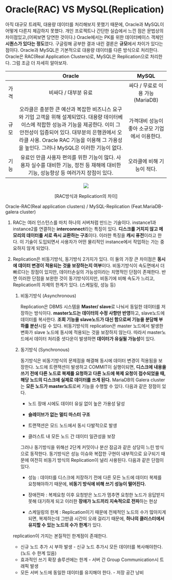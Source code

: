 # Oracle(RAC) VS MySQL(Replication)

아직 대규모 트레픽, 대용량 데이터를 처리해보지 못했기 때문에, Oracle과 MySQL이 어떻게 다른지 체감하지 못했다. 개인 프로젝트나 간단한 실습에서 느낀 점은 문법상의 차이점있고,(어찌보면 당연한 것이다.) Oracle에서는 PK를 위한 데이터베이스 객체인 **시퀀스가 있다는 정도**였다. 구글링해 공부한 결과 내린 결론은 **규모**에서 차이가 있다는 점이다. Oracle과 MySQL은 기본적으로 대용량 데이터를 다른 방식으로 처리한다. Oracle은 RAC(Real Application Clusters)로, MySQL은 Replication으로 처리한다. 그럼 조금 더 자세히 알아보자.

|      |                            Oracle                            |                     MySQL                      |
| :--: | :----------------------------------------------------------: | :--------------------------------------------: |
| 가격 |                     비싸다 / 대부분 유료                     |       싸다 / 무료로 이용 가능 (MariaDB)        |
| 규모 | 오라클은 충분한 큰 예산과 복잡한 비즈니스 요구와 기업 고객을 위해 설계되었다. 대용량 데이터베이스에 적합한 성능과 기능을 제공한다. 이미 그 안전성이 입증되어 있다. 대부분의 은행권에서 오라클 사용. Oracle RAC 기능을 이용해 그 가용성을 높인다. 그러나 MySQL은 이러한 기능이 없다. | 가격대비 성능이 좋아 소규모 기업에서 이용한다. |
| 기능 | 유료인 만큼 사용자 편의를 위한 기능이 많다. 사용자 실수를 대비한 기능, 정전 등 재해에 대비한 기능, 성능향상 등 여러가지 장점이 있다. |           오라클에 비해 기능이 적다.           |

<p align="center"><img src="https://user-images.githubusercontent.com/52786355/85347794-a5095300-b534-11ea-80f4-2653e4c3ae00.PNG"></p>

<p align="center">[RAC방식과 Replication의 차이]</p>
Oracle-RAC(Real application clusters) / MySQL-Replication (Feat.MariaDB-galera cluster)

1. RAC는 여러 인스턴스를 마치 하나의 서버처럼 만드는 기술이다. instance1과 instance2를 연결하는 **interconnect**라는 특징이 있다. **디스크를 거치지 않고 메모리의 데이터를 서로 즉시 교환하는 구조**이다. 이러한 특징을 **캐시 퓨전**이라고 한다. 이 기술이 도입되면서 사용자가 어떤 물리적인 instance에서 작업하는 가는 중요하지 않게 되었다. 

2. Replication은 비동기방식, 동기방식 2가지가 있다. 이 둘의 가장 큰 차이점은 **동시에 데이터 변경이 적용되는 것을 보장하는지 여부**이다. 비동기방식이 속도면에서 더 빠르다는 장점이 있지만, 데이터손실의 가능성이라는 치명적인 단점이 존재한다. 반면 이러한 단점을 보완한 것이 동기방식이지만, 비동기에 비해 속도가 느리고, Replication의 자체의 한계가 있다. (스케일링, 성능 등)

   1. 비동기방식 (Asynchronous) <br>
      
      Replication은  DBMS 시스템을 **Master/ slave**로 나눠서 동일한 데이터를 저장하는 방식이다. **master노드는 데이터의 수정 사항만 반영**하고, slave노드에 데이터를 복사한다. **조회 기능을 slave노드가 대신 함으로써 기능을 분담해 부하를 분산**시킬 수 있다. 비동기방식의 replication은 master 노드에서 발생한 변화가 slave 노드에 동시에 적용되는 것을 보장하지 않는다. 따라서 master노드에서 데이터 처리중 셧다운이 발생하면 **데이터가 유실될 가능성**이 있다.
      
   2. 동기방식 (Synchronous) <br>

      동기방식은 비동기방식의 문제점을 해결해 동시에 데이터 변경이 적용됨을 보장한다. 노드에 트랜잭션이 발생하고 COMMIT이 실행이되면, **디스크에 내용을 쓰기 전에 다른 노드로 복제를 요청하고 다른 노드에 복제 요청이 접수되었을 때, 해당 노드의 디스크에 실제로 데이터를 쓰게 된다.**  MariaDB의 Galera cluster는 **모든 노드가 master노드**로써 기능을 수행할 수 있다. 다음과 같은 장점이 있다.

      - 노드 장애 시에도 데이터 유실 없이 높은 가용성 달성
      - **슬레이브가 없는 멀티 마스터 구조** 

      - 트랜잭션은 모드 노드에서 동시 다발적으로 발생

      - 클러스트 내 모든 노드 간 데이터 일관성을 보장

      그러나 동기방식을 위해선 2단계 커밋이나 분산 잠금과 같은 상당히 느린 방식으로 동작한다. 동기방식은 성능 이슈와 복잡한 구현이 내부적으로 요구되기 때문에 여전히 비동기 방식의 Replication이 널리 사용된다. 다음과 같은 단점이 있다.

      - 성능 :  데이터를 디스크에 저장하기 전에 다른 모든 노드에 데이터 복제를 요청해야하기 때문에, **비동기 방식에 비해 쓰기 성능이 떨어진다.** 

      - 장애전파 : 복제요청 이후 요청받은 노드가 멈추면 요청한 노드가 응답받지 못해 대기하게 되고 이러한 **장애가 노드끼리 지속적으로 전파**하는 현상
      - 스케일링의 한계 : Replication이기 때문에 전체적인 노드의 수가 많아지게 되면, 복제하는데 그만큼 시간이 오래 걸리기 때문에, **하나의 클러스터에서 유지할 수 있는 노드의 수가 한계**가 있다.

    replication이 가지는 본질적인 한계점이 존재한다.

   - 신규 노드 추가 시 부하 발생 - 신규 노드 추가시 모든 데이터를 복사해야한다. (노드 수 한계 있음)
    - 효과적인 쓰기 확장 솔루션에는 한계 - 서버 간 Group Communication시 트래픽 발생
    - 모든 서버 노드에 동일한 데이터를 유지해야 한다. - 저장 공간 낭비